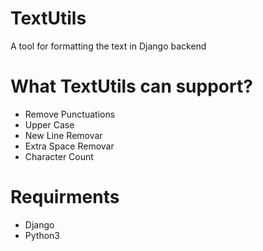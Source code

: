 # TextUtils
A tool for formatting the text in Django backend

# What TextUtils can support?
* Remove Punctuations
* Upper Case
* New Line Removar
* Extra Space Removar
* Character Count

# Requirments
* Django
* Python3
